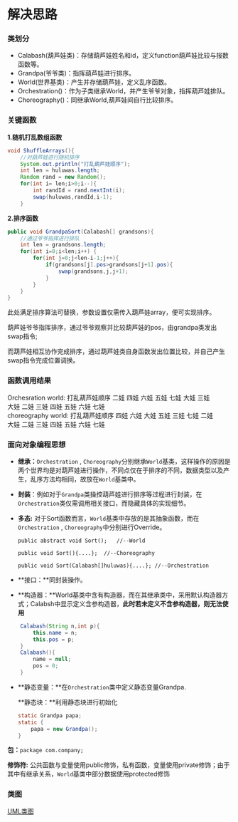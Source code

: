 # 解决思路

### 类划分

* Calabash(葫芦娃类)：存储葫芦娃姓名和id，定义function葫芦娃比较与报数函数等。
* Grandpa(爷爷类)：指挥葫芦娃进行排序。
* World(世界基类)：产生并存储葫芦娃，定义乱序函数。
* Orchestration()：作为子类继承World，并产生爷爷对象，指挥葫芦娃排队。
* Choreography()：同继承World,葫芦娃间自行比较排序。



### 关键函数

**1.随机打乱数组函数**

```java
void ShuffleArrays(){
    //对葫芦娃进行随机排序
    System.out.println("打乱葫芦娃顺序");
    int len = huluwas.length;
    Random rand = new Random();
    for(int i= len;i>0;i--){
        int randId = rand.nextInt(i);
        swap(huluwas,randId,i-1);
    }
```

**2.排序函数**

```java
public void GrandpaSort(Calabash[] grandsons){
    //通过爷爷指挥进行排队
    int len = grandsons.length;
    for(int i=0;i<len;i++) {
        for(int j=0;j<len-i-1;j++){
            if(grandsons[j].pos>grandsons[j+1].pos){
                swap(grandsons,j,j+1);
            }
        }
    }
}
```

此处满足排序算法可替换，参数设置仅需传入葫芦娃array，便可实现排序。

葫芦娃爷爷指挥排序，通过爷爷观察并比较葫芦娃的pos，由grandpa类发出swap指令;

而葫芦娃相互协作完成排序，通过葫芦娃类自身函数发出位置比较，并自己产生swap指令完成位置调换。

### 函数调用结果
Orchesration world:
打乱葫芦娃顺序
二娃 四娃 六娃 五娃 七娃 大娃 三娃  
大娃 二娃 三娃 四娃 五娃 六娃 七娃  
choreography world:
打乱葫芦娃顺序
四娃 六娃 大娃 五娃 三娃 七娃 二娃  
大娃 二娃 三娃 四娃 五娃 六娃 七娃  




### 面向对象编程思想

* **继承：**`Orchestration` , `Choreography`分别继承`World`基类，这样操作的原因是两个世界均是对葫芦娃进行操作，不同点仅在于排序的不同，数据类型以及产生，乱序方法均相同，故放在`World`基类中。
* **封装**：例如对于`Grandpa`类操控葫芦娃进行排序等过程进行封装，在`Orchestration`类仅需调用相关接口，而隐藏具体的实现细节。

* **多态:** 对于Sort函数而言，`World`基类中存放的是其抽象函数，而在`Orchestration` , `Choreography`中分别进行Override。

  `public abstract void Sort();   //--World`

  `public void Sort(){....};  //--Choreography`

  `public void Sort(Calabash[]huluwas){....}; //--Orchestration`

* **接口：**同封装操作。

* **构造器：**World基类中含有构造器，而在其继承类中，采用默认构造器方式；Calabsh中显示定义含参构造器，**此时若未定义不含参构造器，则无法使用**

```java
    Calabash(String n,int p){
        this.name = n;
        this.pos = p;
    }
    Calabash(){
        name = null;
        pos = 0;
    }
```

* **静态变量：**在`Orchestration`类中定义静态变量Grandpa.

  **静态块：**利用静态块进行初始化

  ```java
  static Grandpa papa;
  static {
      papa = new Grandpa();
  }
  ```

**包：**`package com.company;`

**修饰符:** 公共函数与变量使用public修饰，私有函数，变量使用private修饰；由于其中有继承关系，`World`基类中部分数据使用protected修饰



### 类图

[UML类图](http://www.plantuml.com/plantuml/png/bP1DJiCm48NtFeMNeCeNG2nQiM05bM31Cfeaan_9FzRO1fN27kxKE_KA-2VGA0AahZ9wVlEzl5ax3-I3agoHu1n_CYHRlcTLnMsevTZmgc9iLVIBopYv5x1vU1n2rqdS4C7EPUK1hI5V7ikGEJG-WySC4lm-ACVUsHItfMP0vmdyQFGozZyC1Lrqv-DkayLR0jrQED5l1aDeUW8xxCvcdoWWeGOt9481vFrlETMDfMgaRTSLteIBDj4OPO4myIRS7OnwprOgVew7Z-FXCoMLir-_2R4uoHNlKIE175-pC7VEw_rbD4By58YUJTyJziMGVYI-BnD_Dot3vfurwZOe-GK0)

